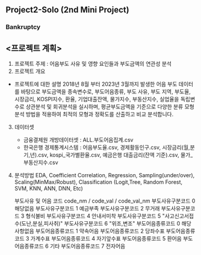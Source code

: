 ## Project2-Solo (2nd Mini Project) 
### Bankruptcy

## <프로젝트 계획>


1. 프로젝트 주제 : 어음부도 사유 및 영향 요인들과 부도금액의 연관성 분석  
2. 프로젝트 개요
 * 프로젝트에 대한 설명
   2018년 8월 부터 2023년 3월까지 발생한 어음 부도 데이터를 바탕으로 부도금액을 종속변수로, 부도어음종류,  부도 사유, 부도 지역, 부도율,
   시장금리, KOSPI지수, 환율, 기업대출잔액, 물가지수, 부동산지수, 실업율을 독립변수로 상관분석 및  회귀분석을 실시하며, 평균부도금액을 기준으로
   다양한 분류 모형 분석 방법을 적용하여  최적의 모형과 정확도를 산출하고 비교 분석합니다.      
3. 데이터셋
   - 금융결제원 개방데이터셋 : ALL.부도어음집계.csv
   - 한국은행 경제통계시스템 : 어음부도율.csv, 경제활동인구.csv, 시장금리(월,분기,년).csv, kospi_국가별환율.csv, 예금은행 대출금리(잔액 기준).csv, 물가_부동산지수.csv
4. 분석방법
   EDA, Coefficient Correlation, Regression, Sampling(under/over), Scaling(MinMax/Robust), Classification (Logit,Tree,  Random Forest, SVM, KNN, ANN, DNN, Etc)



   부도사유 및 어음 코드 
code_nm / code_val / code_val_nm 
부도사유구분코드	0	 해당없음
부도사유구분코드	1	 예금부족
부도사유구분코드	2	 무거래
부도사유구분코드	3	 형식불비
부도사유구분코드	4	 안내서미착
부도사유구분코드	5	 "사고신고서접수(도난,분실,피사취)"
부도사유구분코드	6	 "위조,변조"
부도어음종류코드	0	 해당사항없음
부도어음종류코드	1	 약속어음
부도어음종류코드	2	 당좌수표
부도어음종류코드	3	 가계수표
부도어음종류코드	4	 자기앞수표
부도어음종류코드	5	 환어음
부도어음종류코드	6	 기타
부도어음종류코드	7	 전자어음 
